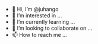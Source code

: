 - 👋 Hi, I’m @juhango
- 👀 I’m interested in ...
- 🌱 I’m currently learning ...
- 💞️ I’m looking to collaborate on ...
- 📫 How to reach me ...

<!---
juhango/juhango is a ✨ special ✨ repository because its `README.md` (this file) appears on your GitHub profile.
You can click the Preview link to take a look at your changes.
--->
